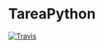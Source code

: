 # TareaPython

[![Travis](https://travis-ci.org/LeonQuezada/area-de-figura.svg)](https://travis-ci.org/LeonQuezada/area-de-figura.svg)
